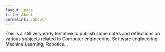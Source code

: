 ```yaml
---
layout: page
title: About
permalink: /about/
---
```


This is a still very early tentative to publish some notes and reflections on various subjects related to Computer engineering, Software engineering, Machine Learning, Robotics... 
